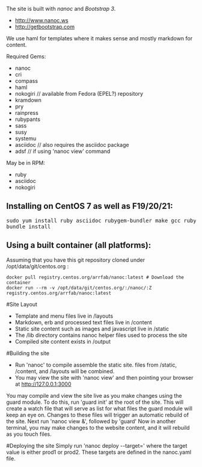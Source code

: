 
The site is built with *nanoc* and *Bootstrap 3*.

  * http://www.nanoc.ws
  * http://getbootstrap.com

We use haml for templates where it makes sense and mostly markdown for
content.


Required Gems:

  * nanoc
  * cri
  * compass
  * haml
  * nokogiri // available from Fedora (EPEL?) repository
  * kramdown 
  * pry
  * rainpress
  * rubypants
  * sass
  * susy
  * systemu
  * asciidoc // also requires the asciidoc package
  * adsf // if using 'nanoc view' command

May be in RPM:

  * ruby
  * asciidoc
  * nokogiri

## Installing on CentOS 7 as well as F19/20/21:

<pre>
sudo yum install ruby asciidoc rubygem-bundler make gcc ruby-devel zlib-devel zlib gcc-c++
bundle install
</pre>


## Using a built container (all platforms):
Assuming that you have this git repository cloned under /opt/data/git/centos.org : 
```
docker pull registry.centos.org/arrfab/nanoc:latest # Download the container
docker run --rm -v /opt/data/git/centos.org/:/nanoc/:Z registry.centos.org/arrfab/nanoc:latest
```

#Site Layout
  * Template and menu files live in /layouts
  * Markdown, erb and processed text files live in /content
  * Static site content such as images and javascript live in /static
  * The /lib directory contains nanoc helper files used to process the site
  * Compiled site content exists in /output

#Building the site
  * Run 'nanoc' to compile assemble the static site. files from /static, /content, and /layouts will be combined.
  * You may view the site with 'nanoc view' and then pointing your browser at http://127.0.0.1:3000

You may compile and view the site live as you make changes using the guard module. To do this, run 'guard init' at the root of the site. 
This will create a watch file that will serve as list for what files the guard module will keep an eye on. Changes to these files will trigger an automatic rebuild of the site.
Next run 'nanoc view &', followed by 'guard'
Now in another terminal, you may make changes to the website content, and it will rebuild as you touch files. 


#Deploying the site
Simply run 'nanoc deploy --target=' where the target value is either prod1 or prod2. These targets are defined in the nanoc.yaml file. 

